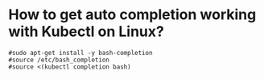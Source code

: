 # How to get auto completion working with Kubectl on Linux?

```
#sudo apt-get install -y bash-completion
#source /etc/bash_completion
#source <(kubectl completion bash)
```